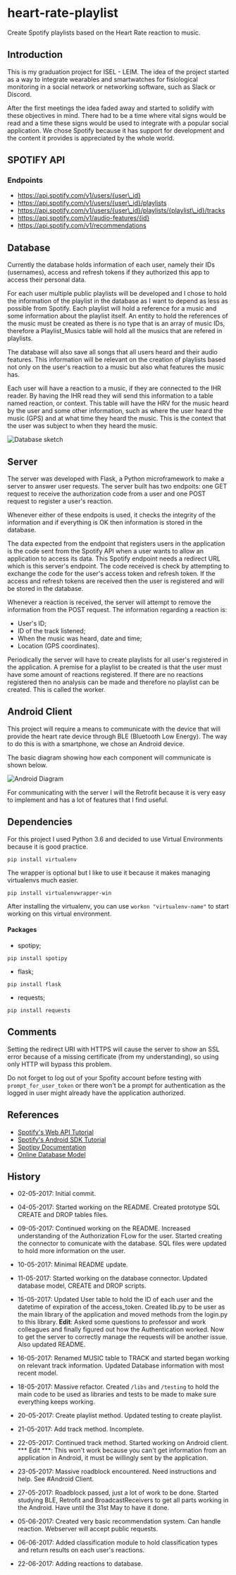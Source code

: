 # heart-rate-playlist
Create Spotify playlists based on the Heart Rate reaction to music.

## Introduction
This is my graduation project for ISEL - LEIM. The idea of the project started as a way to integrate wearables and smartwatches for fisiological monitoring in a social network or networking software, such as Slack or Discord.

After the first meetings the idea faded away and started to solidify with these objectives in mind. There had to be a time where vital signs would be read and a time these signs would be used to integrate with a popular social application. We chose Spotify because it has support for development and the content it provides is appreciated by the whole world.

## SPOTIFY API
### Endpoints

* https://api.spotify.com/v1/users/{user\_id}
* https://api.spotify.com/v1/users/{user\_id}/playlists
* https://api.spotify.com/v1/users/{user\_id}/playlists/{playlist\_id}/tracks
* https://api.spotify.com/v1/audio-features/{id}
* https://api.spotify.com/v1/recommendations


## Database

Currently the database holds information of each user, namely their IDs (usernames), access and refresh tokens if they authorized this app to access their personal data.

For each user multiple public playlists will be developed and I chose to hold the information of the playlist in the database as I want to depend as less as possible from Spotify. Each playlist will hold a reference for a music and some information about the playlist itself. An entity to hold the references of the music must be created as there is no type that is an array of music IDs, therefore a Playlist_Musics table will hold all the musics that are refered in playlists.

The database will also save all songs that all users heard and their audio features. This information will be relevant on the creation of playlists based not only on the user's reaction to a music but also what features the music has.

Each user will have a reaction to a music, if they are connected to the IHR reader. By having the IHR read they will send this information to a table named reaction, or context. This table will have the HRV for the music heard by the user and some other information, such as where the user heard the music (GPS) and at what time they heard the music. This is the context that the user was subject to when they heard the music.

![Database sketch](server/misc/relational_database_28JUN.png "Database sketch")

## Server
The server was developed with Flask, a Python microframework to make a server to answer user requests. The server built has two endpoits: one GET request to receive the authorization code from a user and one POST request to register a user's reaction.

Whenever either of these endpoits is used, it checks the integrity of the information and if everything is OK then information is stored in the database.

The data expected from the endpoint that registers users in the application is the code sent from the Spotify API when a user wants to allow an application to access its data. This Spotify endpoint needs a redirect URL which is this server's endpoint. The code received is check by attempting to exchange the code for the user's access token and refresh token. If the access and refresh tokens are received then the user is registered and will be stored in the database.

Whenever a reaction is received, the server will attempt to remove the information from the POST request. The information regarding a reaction is:
 * User's ID;
 * ID of the track listened;
 * When the music was heard, date and time;
 * Location (GPS coordinates).

Periodically the server will have to create playlists for all user's registered in the application. A premise for a playlist to be created is that the user must have some amount of reactions registered. If there are no reactions registered then no analysis can be made and therefore no playlist can be created. This is called the worker.

## Android Client
This project will require a means to communicate with the device that will provide the heart rate device through BLE (Bluetooth Low Energy). The way to do this is with a smartphone, we chose an Android device.

The basic diagram showing how each component will communicate is shown below.

![Android Diagram](server/misc/AndroidDiagram.png "Android Diagram")

For communicating with the server I will the Retrofit because it is very easy to implement and has a lot of features that I find useful.

## Dependencies
For this project I used Python 3.6 and decided to use Virtual Environments because it is good practice.

```
pip install virtualenv
```

The wrapper is optional but I like to use it because it makes managing virtualenvs much easier.
```
pip install virtualenvwrapper-win
```

After installing the virtualenv, you can use `workon "virtualenv-name"` to start working on this virtual environment.

#### Packages
* spotipy;
```
pip install spotipy
```
* flask;
```
pip install flask
```
* requests;
```
pip install requests
```

## Comments
Setting the redirect URI with HTTPS will cause the server to show an SSL error because of a missing certificate (from my understanding), so using only HTTP will bypass this problem.

Do not forget to log out of your Spofity account before testing with `prompt_for_user_token` or there won't be a prompt for authentication as the logged in user might already have the application authorized.

## References
* [Spotify's Web API Tutorial](https://developer.spotify.com/web-api/tutorial/)
* [Spotify's Android SDK Tutorial](https://developer.spotify.com/technologies/spotify-android-sdk/tutorial/)
* [Spotipy Documentation](https://spotipy.readthedocs.io/en/latest/)
* [Online Database Model](https://repository.genmymodel.com/tomazinhal/heart-rate-playlist)

## History

* 02-05-2017: Initial commit. 

* 04-05-2017: Started working on the README. Created prototype SQL CREATE and DROP tables files.

* 09-05-2017: Continued working on the README. Increased understanding of the Authorization FLow for the user. Started creating the connector to comunicate with the database. SQL files were updated to hold more information on the user. 

* 10-05-2017: Minimal README update.

* 11-05-2017: Started working on the database connector. Updated database model, CREATE and DROP scripts.

* 15-05-2017: Updated User table to hold the ID of each user and the datetime of expiration of the access_token. Created lib.py to be user as the main library of the application and moved methods from the login.py to this library. **Edit**: Asked some questions to professor and work colleagues and finally figured out how the Authentication worked. Now to get the server to correctly manage the requests will be another issue. Also updated README.

* 16-05-2017: Renamed MUSIC table to TRACK and started began working on relevant track information. Updated Database information with most recent model.

* 18-05-2017: Massive refactor. Created `/libs` and `/testing` to hold the main code to be used as libraries and tests to be made to make sure everything keeps working. 

* 20-05-2017: Create playlist method. Updated testing to create playlist.

* 21-05-2017: Add track method. Incomplete.

* 22-05-2017: Continued track method. Started working on Android client. *** Edit ***: This won't work because you can't get information from an application in Android, it must be willingly sent by the application.

* 23-05-2017: Massive roadblock encountered. Need instructions and help. See #Android Client.

* 27-05-2017: Roadblock passed, just a lot of work to be done. Started studying BLE, Retrofit and BroadcastReceivers to get all parts working in the Android. Have until the 31st May to have it done.

* 05-06-2017: Created very basic recommendation system. Can handle reaction. Webserver will accept public requests. 

* 06-06-2017: Added classification module to hold classification types and return results on each user's reactions.

* 22-06-2017: Adding reactions to database.